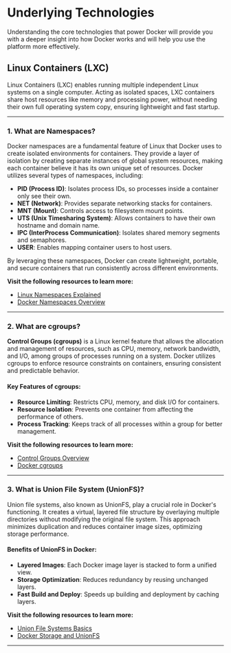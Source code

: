 # Underlying Technologies

Understanding the core technologies that power Docker will provide you with a deeper insight into how Docker works and will help you use the platform more effectively.

## Linux Containers (LXC)

Linux Containers (LXC) enables running multiple independent Linux systems on a single computer. Acting as isolated spaces, LXC containers share host resources like memory and processing power, without needing their own full operating system copy, ensuring lightweight and fast startup.

---

### 1. What are Namespaces?

Docker namespaces are a fundamental feature of Linux that Docker uses to create isolated environments for containers. They provide a layer of isolation by creating separate instances of global system resources, making each container believe it has its own unique set of resources. Docker utilizes several types of namespaces, including:

- **PID (Process ID)**: Isolates process IDs, so processes inside a container only see their own.
- **NET (Network)**: Provides separate networking stacks for containers.
- **MNT (Mount)**: Controls access to filesystem mount points.
- **UTS (Unix Timesharing System)**: Allows containers to have their own hostname and domain name.
- **IPC (InterProcess Communication)**: Isolates shared memory segments and semaphores.
- **USER**: Enables mapping container users to host users.

By leveraging these namespaces, Docker can create lightweight, portable, and secure containers that run consistently across different environments.

**Visit the following resources to learn more:**
- [Linux Namespaces Explained](https://man7.org/linux/man-pages/man7/namespaces.7.html)
- [Docker Namespaces Overview](https://docs.docker.com/engine/security/userns-remap/)

---

### 2. What are cgroups?

**Control Groups (cgroups)** is a Linux kernel feature that allows the allocation and management of resources, such as CPU, memory, network bandwidth, and I/O, among groups of processes running on a system. Docker utilizes cgroups to enforce resource constraints on containers, ensuring consistent and predictable behavior.

#### Key Features of cgroups:
- **Resource Limiting**: Restricts CPU, memory, and disk I/O for containers.
- **Resource Isolation**: Prevents one container from affecting the performance of others.
- **Process Tracking**: Keeps track of all processes within a group for better management.

**Visit the following resources to learn more:**
- [Control Groups Overview](https://man7.org/linux/man-pages/man7/cgroups.7.html)
- [Docker cgroups](https://docs.docker.com/config/containers/resource_constraints/)

---

### 3. What is Union File System (UnionFS)?

Union file systems, also known as UnionFS, play a crucial role in Docker's functioning. It creates a virtual, layered file structure by overlaying multiple directories without modifying the original file system. This approach minimizes duplication and reduces container image sizes, optimizing storage performance.

#### Benefits of UnionFS in Docker:
- **Layered Images**: Each Docker image layer is stacked to form a unified view.
- **Storage Optimization**: Reduces redundancy by reusing unchanged layers.
- **Fast Build and Deploy**: Speeds up building and deployment by caching layers.

**Visit the following resources to learn more:**
- [Union File Systems Basics](https://wiki.archlinux.org/title/Union_filesystems)
- [Docker Storage and UnionFS](https://docs.docker.com/storage/storagedriver/overlayfs-driver/)

---